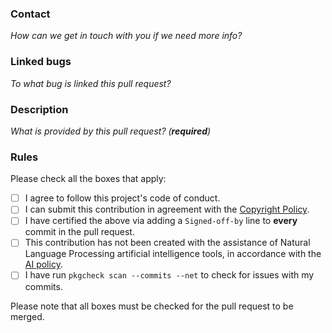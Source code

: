 ### Contact

_How can we get in touch with you if we need more info?_

### Linked bugs

_To what bug is linked this pull request?_

### Description

_What is provided by this pull request? (**required**)_

### Rules

Please check all the boxes that apply:

- [ ] I agree to follow this project's code of conduct.
- [ ] I can submit this contribution in agreement with the [Copyright Policy](https://www.gentoo.org/glep/glep-0076.html#certificate-of-origin).
- [ ] I have certified the above via adding a `Signed-off-by` line to **every** commit in the pull request.
- [ ] This contribution has not been created with the assistance of Natural Language Processing artificial intelligence tools, in accordance with the [AI policy](https://wiki.gentoo.org/wiki/Project:Council/AI_policy).
- [ ] I have run `pkgcheck scan --commits --net` to check for issues with my commits.

Please note that all boxes must be checked for the pull request to be merged.
